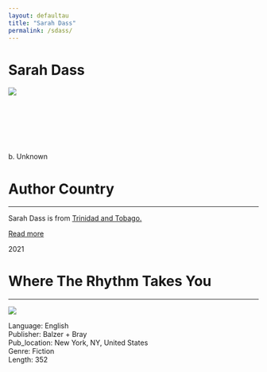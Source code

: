 ```yaml
---
layout: defaultau
title: "Sarah Dass"
permalink: /sdass/
---
```

<!-- partial:index.partial.html -->
<div class="content">
    <h1>Sarah Dass</h1>
    <div class="quote">
        <div><img src="https://thebrownbookshelf.com/wp-content/uploads/2022/02/Sarah-Portrait-1-2-225x300.jpg" class="logo"></div>
    </div>
    <div class="timeline">
        <div style="padding-bottom:100px;"></div>
        <div class="block">
            <div class="date right"><p class="right">b. Unknown</p></div>
            <div class="dot"></div>
            <div class="left first">
            <div class="author_country">
                <h1>Author Country</h1><hr>
          <div class="aclocation">  <p> Sarah Dass is from <a href="{{ site.baseurl }}/3"> Trinidad and Tobago.</a></p></div>
              <div class="acreadmore">  <a href="#">Read more</a> </div>
            </div>
            </div>
        </div>
        <div class="block">
            <div class="date left"><p class="left">2021</p></div>
            <div class="dot"></div>
            <div class="right hide">
                <h1>Where The Rhythm Takes You</h1><hr>
                <p><img src="https://sarahdass.com/wp-content/uploads/2020/12/WTRTY-Book-Cover.jpg"></p>
                <p>
                Language: English <br/>
                Publisher: Balzer + Bray<br/>
                Pub_location: New York, NY, United States <br/>
                Genre: Fiction <br/>
                Length: 352 <br/>
                </p>
            </div>
        </div>
  <!-- partial -->
<script src='https://cdnjs.cloudflare.com/ajax/libs/jquery/3.1.1/jquery.min.js'></script><script  src="{{ site.baseurl }}/assets/js/authorscript.js"></script>